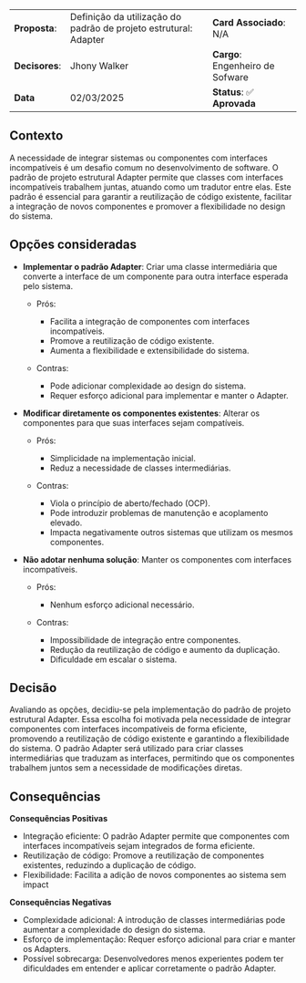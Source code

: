 |                |                                                              |                                  |
| -------------- | ------------------------------------------------------------ | -------------------------------- |
| **Proposta**:  | Definição da utilização do padrão de projeto estrutural: Adapter | **Card Associado**: N/A          |
| **Decisores**: | Jhony Walker                                                 | **Cargo**: Engenheiro de Sofware |
| **Data**       | 02/03/2025                                                   | **Status**: ✅ **Aprovada**      |

## Contexto

A necessidade de integrar sistemas ou componentes com interfaces incompatíveis é um desafio comum no desenvolvimento de software. O padrão de projeto estrutural Adapter permite que classes com interfaces incompatíveis trabalhem juntas, atuando como um tradutor entre elas. Este padrão é essencial para garantir a reutilização de código existente, facilitar a integração de novos componentes e promover a flexibilidade no design do sistema.

## Opções consideradas

- **Implementar o padrão Adapter**: Criar uma classe intermediária que converte a interface de um componente para outra interface esperada pelo sistema.

  - Prós:
    - Facilita a integração de componentes com interfaces incompatíveis.
    - Promove a reutilização de código existente.
    - Aumenta a flexibilidade e extensibilidade do sistema.

  - Contras:
    - Pode adicionar complexidade ao design do sistema.
    - Requer esforço adicional para implementar e manter o Adapter.

- **Modificar diretamente os componentes existentes**: Alterar os componentes para que suas interfaces sejam compatíveis.

  - Prós:
    - Simplicidade na implementação inicial.
    - Reduz a necessidade de classes intermediárias.

  - Contras:
    - Viola o princípio de aberto/fechado (OCP).
    - Pode introduzir problemas de manutenção e acoplamento elevado.
    - Impacta negativamente outros sistemas que utilizam os mesmos componentes.

- **Não adotar nenhuma solução**: Manter os componentes com interfaces incompatíveis.

  - Prós:
    - Nenhum esforço adicional necessário.

  - Contras:
    - Impossibilidade de integração entre componentes.
    - Redução da reutilização de código e aumento da duplicação.
    - Dificuldade em escalar o sistema.

## Decisão

Avaliando as opções, decidiu-se pela implementação do padrão de projeto estrutural Adapter. Essa escolha foi motivada pela necessidade de integrar componentes com interfaces incompatíveis de forma eficiente, promovendo a reutilização de código existente e garantindo a flexibilidade do sistema. O padrão Adapter será utilizado para criar classes intermediárias que traduzam as interfaces, permitindo que os componentes trabalhem juntos sem a necessidade de modificações diretas.

## Consequências

**Consequências Positivas**

- Integração eficiente: O padrão Adapter permite que componentes com interfaces incompatíveis sejam integrados de forma eficiente.
- Reutilização de código: Promove a reutilização de componentes existentes, reduzindo a duplicação de código.
- Flexibilidade: Facilita a adição de novos componentes ao sistema sem impact

**Consequências Negativas**

- Complexidade adicional: A introdução de classes intermediárias pode aumentar a complexidade do design do sistema.
- Esforço de implementação: Requer esforço adicional para criar e manter os Adapters.
- Possível sobrecarga: Desenvolvedores menos experientes podem ter dificuldades em entender e aplicar corretamente o padrão Adapter.
